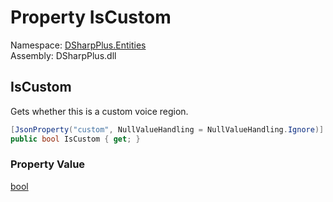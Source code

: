 # Property IsCustom

Namespace: [DSharpPlus.Entities](DSharpPlus.Entities.md)  
Assembly: DSharpPlus.dll

## <a id="DSharpPlus_Entities_DiscordVoiceRegion_IsCustom"></a>IsCustom

Gets whether this is a custom voice region.

```csharp
[JsonProperty("custom", NullValueHandling = NullValueHandling.Ignore)]
public bool IsCustom { get; }
```

### Property Value

[bool](https://learn.microsoft.com/dotnet/api/system.boolean)

